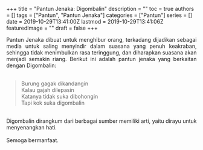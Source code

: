 +++
title = "Pantun Jenaka: Digombalin"
description = ""
toc = true
authors = []
tags = ["Pantun", "Pantun Jenaka"]
categories = ["Pantun"]
series = []
date = 2019-10-29T13:41:00Z
lastmod = 2019-10-29T13:41:06Z
featuredImage = ""
draft = false
+++

<div style="text-align: justify;">Pantun Jenaka dibuat untuk menghibur orang, terkadang dijadikan sebagai media untuk saling menyindir dalam suasana yang penuh keakraban, sehingga tidak menimbulkan rasa teringgung, dan diharapkan suasana akan menjadi semakin riang. Berikut ini adalah pantun jenaka yang berkaitan dengan Digombalin:<br /><br />
<blockquote class="tr_bq">Burung gagak dikandangin<br />Kalau gajah dilepasin<br />Katanya tidak suka dibohongin<br />Tapi kok suka digombalin</blockquote><br />
Digombalin dirangkum dari berbagai sumber memiliki arti, yaitu dirayu untuk menyenangkan hati.<br /><br />
Semoga bermanfaat.</div>
